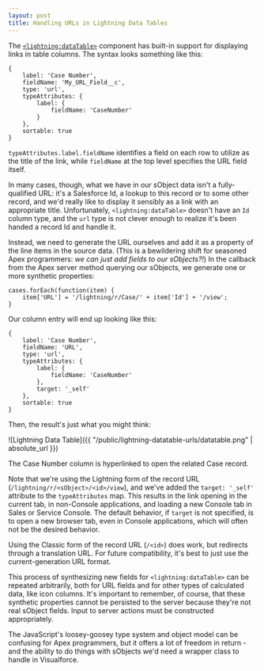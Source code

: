 ```yaml
---
layout: post
title: Handling URLs in Lightning Data Tables
---
```


The [`<lightning:dataTable>`](https://developer.salesforce.com/docs/component-library/bundle/lightning:datatable) component has built-in support for displaying links in table columns. The syntax looks something like this:

    {
        label: 'Case Number', 
        fieldName: 'My_URL_Field__c',
        type: 'url', 
        typeAttributes: { 
            label: {
                fieldName: 'CaseNumber'
            } 
        },
        sortable: true 
    }

`typeAttributes.label.fieldName` identifies a field on each row to utilize as the title of the link, while `fieldName` at the top level specifies the URL field itself.

In many cases, though, what we have in our sObject data isn't a fully-qualified URL: it's a Salesforce Id, a lookup to this record or to some other record, and we'd really like to display it sensibly as a link with an appropriate title. Unfortunately, `<lightning:dataTable>` doesn't have an `Id` column type, and the `url` type is not clever enough to realize it's been handed a record Id and handle it.

Instead, we need to generate the URL ourselves and add it as a property of the line items in the source data. (This is a bewildering shift for seasoned Apex programmers: *we can just add fields to our sObjects?!*) In the callback from the Apex server method querying our sObjects, we generate one or more synthetic properties:

    cases.forEach(function(item) {
        item['URL'] = '/lightning/r/Case/' + item['Id'] + '/view';
    }

Our column entry will end up looking like this:

    {
        label: 'Case Number', 
        fieldName: 'URL',
        type: 'url', 
        typeAttributes: { 
            label: {
                fieldName: 'CaseNumber'
            },
            target: '_self'
        },
        sortable: true 
    }

Then, the result's just what you might think:

![Lightning Data Table]({{ "/public/lightning-datatable-urls/datatable.png" | absolute_url }})

The Case Number column is hyperlinked to open the related Case record.

Note that we're using the Lightning form of the record URL (`/lightning/r/<sObject>/<id>/view`), and we've added the `target: '_self'` attribute to the `typeAttributes` map. This results in the link opening in the current tab, in non-Console applications, and loading a new Console tab in Sales or Service Console. The default behavior, if `target` is not specified, is to open a new browser tab, even in Console applications, which will often not be the desired behavior.

Using the Classic form of the record URL (`/<id>`) does work, but redirects through a translation URL. For future compatibility, it's best to just use the current-generation URL format.

This process of synthesizing new fields for `<lightning:dataTable>` can be repeated arbitrarily, both for URL fields and for other types of calculated data, like icon columns. It's important to remember, of course, that these synthetic properties cannot be persisted to the server because they're not real sObject fields. Input to server actions must be constructed appropriately.

The JavaScript's loosey-goosey type system and object model can be confusing for Apex programmers, but it offers a lot of freedom in return - and the ability to do things with sObjects we'd need a wrapper class to handle in Visualforce.